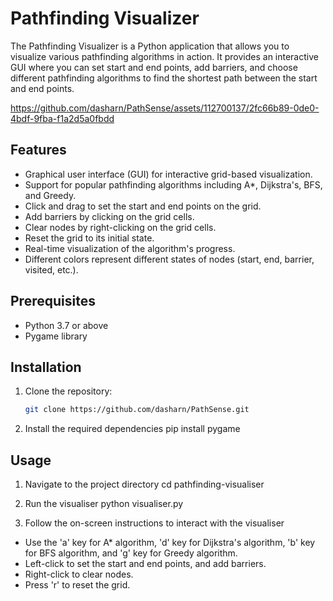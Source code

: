 # Pathfinding Visualizer

The Pathfinding Visualizer is a Python application that allows you to visualize various pathfinding algorithms in action. It provides an interactive GUI where you can set start and end points, add barriers, and choose different pathfinding algorithms to find the shortest path between the start and end points.



https://github.com/dasharn/PathSense/assets/112700137/2fc66b89-0de0-4bdf-9fba-f1a2d5a0fbdd



## Features

- Graphical user interface (GUI) for interactive grid-based visualization.
- Support for popular pathfinding algorithms including A*, Dijkstra's, BFS, and Greedy.
- Click and drag to set the start and end points on the grid.
- Add barriers by clicking on the grid cells.
- Clear nodes by right-clicking on the grid cells.
- Reset the grid to its initial state.
- Real-time visualization of the algorithm's progress.
- Different colors represent different states of nodes (start, end, barrier, visited, etc.).

## Prerequisites

- Python 3.7 or above
- Pygame library

## Installation

1. Clone the repository:

   ```bash
   git clone https://github.com/dasharn/PathSense.git

2. Install the required dependencies
pip install pygame

## Usage
1. Navigate to the project directory
cd pathfinding-visualiser

2. Run the visualiser
python visualiser.py

3. Follow the on-screen instructions to interact with the visualiser
- Use the 'a' key for A* algorithm, 'd' key for Dijkstra's algorithm, 'b' key for BFS algorithm, and 'g' key for Greedy algorithm.
- Left-click to set the start and end points, and add barriers.
- Right-click to clear nodes.
- Press 'r' to reset the grid.
